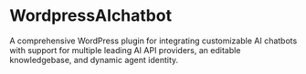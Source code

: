 # WordpressAIchatbot
A comprehensive WordPress plugin for integrating customizable AI chatbots with support for multiple leading AI API providers, an editable knowledgebase, and dynamic agent identity.
